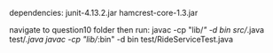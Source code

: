  dependencies:
 junit-4.13.2.jar
 hamcrest-core-1.3.jar
 
 navigate to question10 folder then run:
 javac -cp "lib/*" -d bin src/*.java test/*.java
 javac -cp "lib/*:bin" -d bin test/RideServiceTest.java